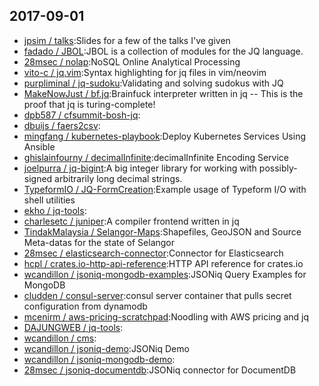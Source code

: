 ## 2017-09-01

* [jpsim / talks](https://github.com/jpsim/talks):Slides for a few of the talks I've given
* [fadado / JBOL](https://github.com/fadado/JBOL):JBOL is a collection of modules for the JQ language.
* [28msec / nolap](https://github.com/28msec/nolap):NoSQL Online Analytical Processing
* [vito-c / jq.vim](https://github.com/vito-c/jq.vim):Syntax highlighting for jq files in vim/neovim
* [purpliminal / jq-sudoku](https://github.com/purpliminal/jq-sudoku):Validating and solving sudokus with JQ
* [MakeNowJust / bf.jq](https://github.com/MakeNowJust/bf.jq):Brainfuck interpreter written in jq -- This is the proof that jq is turing-complete!
* [dpb587 / cfsummit-bosh-jq](https://github.com/dpb587/cfsummit-bosh-jq):
* [dbuijs / faers2csv](https://github.com/dbuijs/faers2csv):
* [mingfang / kubernetes-playbook](https://github.com/mingfang/kubernetes-playbook):Deploy Kubernetes Services Using Ansible
* [ghislainfourny / decimalInfinite](https://github.com/ghislainfourny/decimalInfinite):decimalInfinite Encoding Service
* [joelpurra / jq-bigint](https://github.com/joelpurra/jq-bigint):A big integer library for working with possibly-signed arbitrarily long decimal strings.
* [TypeformIO / JQ-FormCreation](https://github.com/TypeformIO/JQ-FormCreation):Example usage of Typeform I/O with shell utilities
* [ekho / jq-tools](https://github.com/ekho/jq-tools):
* [charlesetc / juniper](https://github.com/charlesetc/juniper):A compiler frontend written in jq
* [TindakMalaysia / Selangor-Maps](https://github.com/TindakMalaysia/Selangor-Maps):Shapefiles, GeoJSON and Source Meta-datas for the state of Selangor
* [28msec / elasticsearch-connector](https://github.com/28msec/elasticsearch-connector):Connector for Elasticsearch
* [hcpl / crates.io-http-api-reference](https://github.com/hcpl/crates.io-http-api-reference):HTTP API reference for crates.io
* [wcandillon / jsoniq-mongodb-examples](https://github.com/wcandillon/jsoniq-mongodb-examples):JSONiq Query Examples for MongoDB
* [cludden / consul-server](https://github.com/cludden/consul-server):consul server container that pulls secret configuration from dynamodb
* [mcenirm / aws-pricing-scratchpad](https://github.com/mcenirm/aws-pricing-scratchpad):Noodling with AWS pricing and jq
* [DAJUNGWEB / jq-tools](https://github.com/DAJUNGWEB/jq-tools):
* [wcandillon / cms](https://github.com/wcandillon/cms):
* [wcandillon / jsoniq-demo](https://github.com/wcandillon/jsoniq-demo):JSONiq Demo
* [wcandillon / jsoniq-mongodb-demo](https://github.com/wcandillon/jsoniq-mongodb-demo):
* [28msec / jsoniq-documentdb](https://github.com/28msec/jsoniq-documentdb):JSONiq connector for DocumentDB
